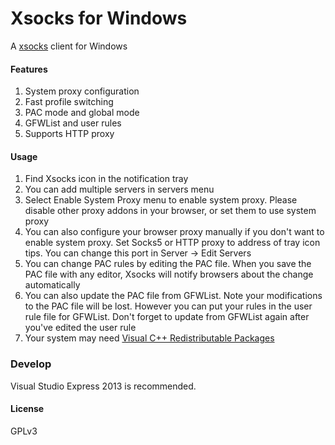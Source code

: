 Xsocks for Windows
=======================
A [xsocks](https://github.com/lparam/xsocks) client for Windows

#### Features

1. System proxy configuration
2. Fast profile switching
3. PAC mode and global mode
4. GFWList and user rules
5. Supports HTTP proxy

#### Usage

1. Find Xsocks icon in the notification tray
2. You can add multiple servers in servers menu
3. Select Enable System Proxy menu to enable system proxy. Please disable other
proxy addons in your browser, or set them to use system proxy
4. You can also configure your browser proxy manually if you don't want to enable
system proxy. Set Socks5 or HTTP proxy to address of tray icon tips. You can change this
port in Server -> Edit Servers
5. You can change PAC rules by editing the PAC file. When you save the PAC file
with any editor, Xsocks will notify browsers about the change automatically
6. You can also update the PAC file from GFWList. Note your modifications to the PAC
file will be lost. However you can put your rules in the user rule file for GFWList.
Don't forget to update from GFWList again after you've edited the user rule
7. Your system may need [Visual C++ Redistributable Packages](https://www.microsoft.com/en-US/download/details.aspx?id=40784)

### Develop

Visual Studio Express 2013 is recommended.

#### License

GPLv3
